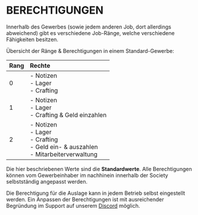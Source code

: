 # BERECHTIGUNGEN

Innerhalb des Gewerbes (sowie jedem anderen Job, dort allerdings abweichend) gibt es verschiedene Job-Ränge, welche verschiedene Fähigkeiten besitzen.

Übersicht der Ränge & Berechtigungen in einem Standard-Gewerbe:

| Rang | Rechte                                                                                   |
| :--- | :--------------------------------------------------------------------------------------- |
| 0    | - Notizen<br>- Lager<br>- Crafting                                                       |
| 1    | - Notizen<br>- Lager<br>- Crafting & Geld einzahlen                                      |
| 2    | - Notizen<br>- Lager<br>- Crafting<br>- Geld ein- & auszahlen<br>- Mitarbeiterverwaltung |

Die hier beschriebenen Werte sind die **Standardwerte**.
Alle Berechtigungen können vom Gewerbeinhaber im nachhinein innerhalb der Society selbstständig angepasst werden.

Die Berechtigung für die Auslage kann in jedem Betrieb selbst eingestellt werden.
Ein Anpassen der Berechtigungen ist mit ausreichender Begründung im Support auf unserem [Discord](https://discord.gg/dww-rp) möglich.
